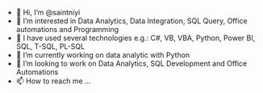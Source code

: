 - 👋 Hi, I’m @saintniyi
- 👀 I’m interested in Data Analytics, Data Integration, SQL Query, Office automations and Programming
- 🌴 I have used several technologies e.g.: C#, VB, VBA, Python, Power BI, SQL, T-SQL, PL-SQL
- 🌱 I’m currently working on data analytic with Python
- 💞️ I’m looking to work on Data Analytics, SQL Development and Office Automations
- 📫 How to reach me ...

<!---
saintniyi/saintniyi is a ✨ special ✨ repository because its `README.md` (this file) appears on your GitHub profile.
You can click the Preview link to take a look at your changes.
--->
